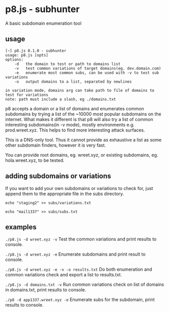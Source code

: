 # p8.js - subhunter

A basic subdomain enumeration tool

## usage
```
[~] p8.js 0.1.0 - subhunter
usage: p8.js [opts]
options:
    -d   the domain to test or path to domains list
    -v   test common variations of target domains(eg. dev.domain.com)
    -e   enumerate most common subs, can be used with -v to test sub variations
    -o   output domains to a list, separated by newlines

in variation mode, domains arg can take path to file of domains to test for variations
note: path must include a slash, eg ./domains.txt
```

p8 accepts a domain or a list of domains and enumerates common subdomains by trying a list of the ~10000 most popular subdomains on the internet. What makes it different is that p8 will also try a list of common interesting subdomains(in -v mode), mostly environments e.g. prod.wreet.xyz. This helps to find more interesting attack surfaces.

This is a DNS-only tool. Thus it cannot provide as exhaustive a list as some other subdomain finders, however it is very fast.  

You can provide root domains, eg. wreet.xyz, or existing subdomains, eg. hola.wreet.xyz, to be tested. 
## adding subdomains or variations
If you want to add your own subdomains or variations to check for, just append them to the appropriate file in the subs directory.

`echo "staging2" >> subs/variations.txt`

`echo "mail1337" >> subs/subs.txt`


## examples
`./p8.js -d wreet.xyz -v` 
Test the common variations and print results to console.

`./p8.js -d wreet.xyz -e` 
Enumerate subdomains and print result to console.

`./p8.js -d wreet.xyz -e -v -o results.txt` 
Do both enumeration and common variations check and export a list to results.txt.

`./p8.js -d domains.txt -v` 
Run common variations check on list of domains in domains.txt, print results to console.

`./p8 -d app1337.wreet.xyz -e` Enumerate subs for the subdomain, print results to console.
